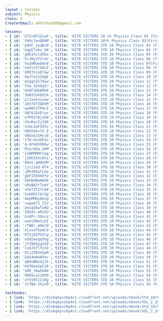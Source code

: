 ```yaml
--- 
layout : lessons 
subject: Physics
class: X
CreaterEmail: abhitha2005@gmail.com

lessons: 
- { id: 'bT2v9F2Znyk', title: 'KITE VICTERS 10 th Physics Class 01 (First Bell-ഫസ്റ്റ് ബെല്‍)' }
- { id: 'VHGc7wnQ0AM', title: 'KITE VICTERS 10th Physics Class 02(First Bell-ഫസ്റ്റ് ബെല്‍)part 02' }
- { id: 'p8XC_vyqBv0', title: 'KITE VICTERS STD 10 Physics Class 03 (First Bell-ഫസ്റ്റ് ബെല്‍)' }
- { id: 'bqpE7abz_hA', title: 'KITE VICTERS STD 10 Physics Class 04 (First Bell-ഫസ്റ്റ് ബെല്‍)' }
- { id: 'g8k1hzldXko', title: 'KITE VICTERS STD 10 Physics Class 05 (First Bell-ഫസ്റ്റ് ബെല്‍)' }
- { id: 'hl2MyJfIrds', title: 'KITE VICTERS STD 10 Physics Class 06 (First Bell-ഫസ്റ്റ് ബെല്‍)' }
- { id: 'ha1HRUwGAn4', title: 'KITE VICTERS STD 10 Physics Class 07(First Bell-ഫസ്റ്റ് ബെല്‍)' }
- { id: 'k4XlnfChOnI', title: 'KITE VICTERS STD 10 Physics Class 08 (First Bell-ഫസ്റ്റ് ബെല്‍)' }
- { id: 'UMSYhJxDlGw', title: 'KITE VICTERS STD 10 Physics Class 09 (First Bell-ഫസ്റ്റ് ബെല്‍)' }
- { id: 'OmJlbi5IHgE', title: 'KITE VICTERS STD 10 Physics Class 10 (First Bell-ഫസ്റ്റ് ബെല്‍)' }
- { id: 'm2qqnZS79yw', title: 'KITE VICTERS STD 10 Physics Class 11 (First Bell-ഫസ്റ്റ് ബെല്‍)' }
- { id: 'IVw_IGhDqIc', title: 'KITE VICTERS STD 10 Physics Class 12 (First Bell-ഫസ്റ്റ് ബെല്‍)' }
- { id: 'Gh8FSHG8ROA', title: 'KITE VICTERS STD 10 Physics Class 13 (First Bell-ഫസ്റ്റ് ബെല്‍)' }
- { id: '3hNIG3k8QlA', title: 'KITE VICTERS STD 10 Physics Class 14 (First Bell-ഫസ്റ്റ് ബെല്‍)' }
- { id: 'pl2xe5n1uew', title: 'KITE VICTERS STD 10 Physics class 15 (First Bell-ഫസ്റ്റ് ബെല്‍)' }
- { id: '2dnTkfZODkM', title: 'KITE VICTERS STD 10 Physics Class 16 (First Bell-ഫസ്റ്റ് ബെല്‍)' }
- { id: 'ww9WfZfPArI', title: 'KITE VICTERS STD 10 Physics Class 17 (First Bell-ഫസ്റ്റ് ബെല്‍)' }
- { id: 'UBfAJGVEtys', title: 'KITE VICTERS STD 10 Physics Class 18 (First Bell-ഫസ്റ്റ് ബെല്‍)' }
- { id: 'ofPO1Y8joU0', title: 'KITE VICTERS STD 10 Physics Class 19 (First Bell-ഫസ്റ്റ് ബെല്‍)' }
- { id: 'VSuRacIj19A', title: 'KITE VICTERS STD 10 Physics Class 20 (First Bell-ഫസ്റ്റ് ബെല്‍)' }
- { id: 'VJmL5wF4Z5s', title: 'KITE VICTERS STD 10 Physics Class 21 (First Bell-ഫസ്റ്റ് ബെല്‍)' }
- { id: 'H0O5OkvlO_8', title: 'KITE VICTERS STD 10 Physics Class 22 (First Bell-ഫസ്റ്റ് ബെല്‍)' }
- { id: 'VNdx6J1Mvj8', title: 'KITE VICTERS STD 10 Physics Class 23 (First Bell-ഫസ്റ്റ് ബെല്‍)' }
- { id: '1fW-KaJQFas', title: 'KITE VICTERS STD 10 Physics Class 24 (First Bell-ഫസ്റ്റ് ബെല്‍)' }
- { id: 'A-6P4dVO0Ew', title: 'KITE VICTERS STD 10 Physics Class 25 (First Bell-ഫസ്റ്റ് ബെല്‍)' }
- { id: 'RIyrb0a_UAM', title: 'KITE VICTERS STD 10 Physics Class 26 (First Bell-ഫസ്റ്റ് ബെല്‍)' }
- { id: 'IzNRMHMttag', title: 'KITE VICTERS STD 10 Physics Class 27 (First Bell-ഫസ്റ്റ് ബെല്‍)' }
- { id: 'jI0KI54i6hs', title: 'KITE VICTERS STD 10 Physics Class 28 (First Bell-ഫസ്റ്റ് ബെല്‍)' }
- { id: '0hHI-qROGPM', title: 'KITE VICTERS STD 10 Physics Class 29 (First Bell-ഫസ്റ്റ് ബെല്‍)' }
- { id: 'ijcz1ed-0T4', title: 'KITE VICTERS STD 10 Physics Class 30 (First Bell-ഫസ്റ്റ് ബെല്‍)' }
- { id: 'iMFX0VwTLho', title: 'KITE VICTERS STD 10 Physics Class 31 (First Bell-ഫസ്റ്റ് ബെല്‍)' }
- { id: 'gDFI93KHVfo', title: 'KITE VICTERS STD 10 Physics Class 32 (First Bell-ഫസ്റ്റ് ബെല്‍)' }
- { id: 'GkENXBwHAO8', title: 'KITE VICTERS STD 10 Physics Class 33 (First Bell-ഫസ്റ്റ് ബെല്‍)' }
- { id: 'vRoBA3rTxmY', title: 'KITE VICTERS STD 10 Physics Class 34 (First Bell-ഫസ്റ്റ് ബെല്‍)' }
- { id: 'vheTZT2fc04', title: 'KITE VICTERS STD 10 Physics Class 35 (First Bell-ഫസ്റ്റ് ബെല്‍)' }
- { id: '5vkKDtlGrGg', title: 'KITE VICTERS STD 10 Physics Class 36 (First Bell-ഫസ്റ്റ് ബെല്‍)' }
- { id: 'mkpRMQybEng', title: 'KITE VICTERS STD 10 Physics Class 37 (First Bell-ഫസ്റ്റ് ബെല്‍)' }
- { id: 'cwqwb72_IIo', title: 'KITE VICTERS STD 10 Physics Class 38 (First Bell-ഫസ്റ്റ് ബെല്‍)' }
- { id: 'UmigE6wTuKQ', title: 'KITE VICTERS STD 10 Physics Class 39 (First Bell-ഫസ്റ്റ് ബെല്‍)' }
- { id: '59Udx-wR2VU', title: 'KITE VICTERS STD 10 Physics Class 40 (First Bell-ഫസ്റ്റ് ബെല്‍)' }
- { id: 'Gs0Pc-5Ooco', title: 'KITE VICTERS STD 10 Physics Class 41 (First Bell-ഫസ്റ്റ് ബെല്‍)' }
- { id: 'woXiENw1uVI', title: 'KITE VICTERS STD 10 Physics Class 42 (First Bell-ഫസ്റ്റ് ബെല്‍)' }
- { id: 'rTNDc_mHbl0', title: 'KITE VICTERS STD 10 Physics Class 43 (First Bell-ഫസ്റ്റ് ബെല്‍)' }
- { id: 'XlvveTkU4C4', title: 'KITE VICTERS STD 10 Physics Class 44 (First Bell-ഫസ്റ്റ് ബെല്‍)' }
- { id: 'KTSj0IPS5lg', title: 'KITE VICTERS STD 10 Physics Class 45 (First Bell-ഫസ്റ്റ് ബെല്‍)' }
- { id: 'ed92wngqYkg', title: 'KITE VICTERS STD 10 Physics Class 46 (First Bell-ഫസ്റ്റ് ബെല്‍)' }
- { id: 'jYJ8bGygGI8', title: 'KITE VICTERS STD 10 Physics Class 47 (First Bell-ഫസ്റ്റ് ബെല്‍)' }
- { id: 'lodJkTlfolE', title: 'KITE VICTERS STD 10 Physics Class 48 (First Bell-ഫസ്റ്റ് ബെല്‍)' }
- { id: 'OCiZZRSU5pM', title: 'KITE VICTERS STD 10 Physics Class 49 (First Bell-ഫസ്റ്റ് ബെല്‍)' }
- { id: 'EAS4wHe6Voc', title: 'KITE VICTERS STD 10 Physics Class 50 (First Bell-ഫസ്റ്റ് ബെല്‍)' }
- { id: 'q8DoBNzGjJk', title: 'KITE VICTERS STD 10 Physics Class 51 (First Bell-ഫസ്റ്റ് ബെല്‍)' }
- { id: 'KUTBoe5pC2A', title: 'KITE VICTERS STD 10 Physics Class 52 (First Bell-ഫസ്റ്റ് ബെല്‍)' }
- { id: 'GRR_YAwSOA0', title: 'KITE VICTERS STD 10 Physics Class 53 (First Bell-ഫസ്റ്റ് ബെല്‍)' }
- { id: '9O95LaSiNYQ', title: 'KITE VICTERS STD 10 Physics Class 54 (First Bell-ഫസ്റ്റ് ബെല്‍)' }
- { id: 'oYXSM1IIsRg', title: 'KITE VICTERS STD 10 Physics Class 55 (First Bell-ഫസ്റ്റ് ബെല്‍)' }
- { id: '1t7BA-2Vjx0', title: 'KITE VICTERS STD 10 Physics Class 56 (First Bell-ഫസ്റ്റ് ബെല്‍)' }

textbooks:
- { link: 'https://d1v6qmyxzkp4v1.cloudfront.net/uploads/ebook/Std_10/Physics_Eng_1/Physics_Eng_1.pdf', title: 'Physics Part -1' , medium: 'English' }
- { link: 'https://d1v6qmyxzkp4v1.cloudfront.net/uploads/ebook/VOL_2_10/Physics_English_2/Physics_English_2.pdf', title: 'Physics Part -2' , medium: 'English' }
- { link: 'https://d1v6qmyxzkp4v1.cloudfront.net/uploads/ebook/Std_10/Physics_Mal_1/Physics_Mal_1.pdf', title: 'Physics Part -1' , medium: 'Malayalam' }
- { link: 'https://d1v6qmyxzkp4v1.cloudfront.net/uploads/ebook/VOL_2_10/Physics_Malayalam_2/Physics_Malayalam_2.pdf', title: 'Physics Part -2' , medium: 'Malayalam' }
---
```

